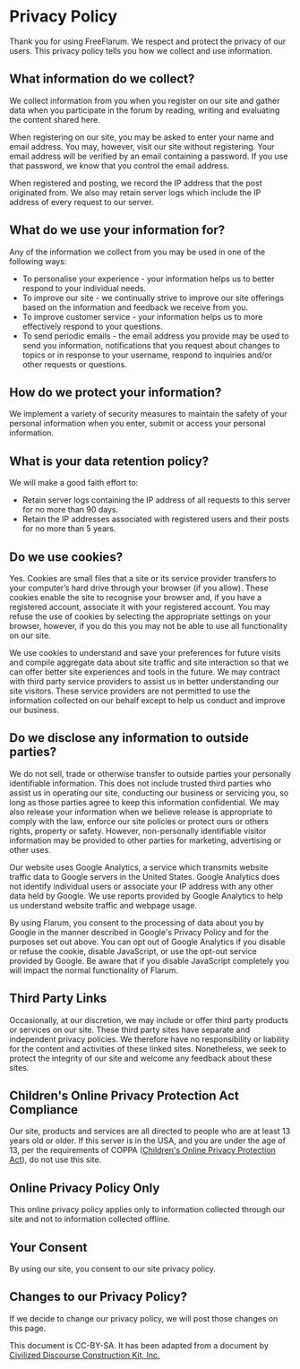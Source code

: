 # Privacy Policy

Thank you for using FreeFlarum. We respect and protect the privacy of our users. This privacy policy tells you how we collect and use information.

## What information do we collect?

We collect information from you when you register on our site and gather data when you participate in the forum by reading, writing and evaluating the content shared here.

When registering on our site, you may be asked to enter your name and email address. You may, however, visit our site without registering. Your email address will be verified by an email containing a password. If you use that password, we know that you control the email address.

When registered and posting, we record the IP address that the post originated from. We also may retain server logs which include the IP address of every request to our server.

## What do we use your information for?

Any of the information we collect from you may be used in one of the following ways:

* To personalise your experience - your information helps us to better respond to your individual needs.
* To improve our site - we continually strive to improve our site offerings based on the information and feedback we receive from you.
* To improve customer service - your information helps us to more effectively respond to your questions.
* To send periodic emails - the email address you provide may be used to send you information, notifications that you request about changes to topics or in response to your username, respond to inquiries and/or other requests or questions.

## How do we protect your information?

We implement a variety of security measures to maintain the safety of your personal information when you enter, submit or access your personal information.

## What is your data retention policy?

We will make a good faith effort to:

* Retain server logs containing the IP address of all requests to this server for no more than 90 days.
* Retain the IP addresses associated with registered users and their posts for no more than 5 years.

## Do we use cookies?

Yes. Cookies are small files that a site or its service provider transfers to your computer’s hard drive through your browser (if you allow). These cookies enable the site to recognise your browser and, if you have a registered account, associate it with your registered account. You may refuse the use of cookies by selecting the appropriate settings on your browser, however, if you do this you may not be able to use all functionality on our site.

We use cookies to understand and save your preferences for future visits and compile aggregate data about site traffic and site interaction so that we can offer better site experiences and tools in the future. We may contract with third party service providers to assist us in better understanding our site visitors. These service providers are not permitted to use the information collected on our behalf except to help us conduct and improve our business.

## Do we disclose any information to outside parties?

We do not sell, trade or otherwise transfer to outside parties your personally identifiable information. This does not include trusted third parties who assist us in operating our site, conducting our business or servicing you, so long as those parties agree to keep this information confidential. We may also release your information when we believe release is appropriate to comply with the law, enforce our site policies or protect ours or others rights, property or safety. However, non-personally identifiable visitor information may be provided to other parties for marketing, advertising or other uses.

Our website uses Google Analytics, a service which transmits website traffic data to Google servers in the United States. Google Analytics does not identify individual users or associate your IP address with any other data held by Google. We use reports provided by Google Analytics to help us understand website traffic and webpage usage.

By using Flarum, you consent to the processing of data about you by Google in the manner described in Google's Privacy Policy and for the purposes set out above. You can opt out of Google Analytics if you disable or refuse the cookie, disable JavaScript, or use the opt-out service provided by Google. Be aware that if you disable JavaScript completely you will impact the normal functionality of Flarum.

## Third Party Links

Occasionally, at our discretion, we may include or offer third party products or services on our site. These third party sites have separate and independent privacy policies. We therefore have no responsibility or liability for the content and activities of these linked sites. Nonetheless, we seek to protect the integrity of our site and welcome any feedback about these sites.

## Children's Online Privacy Protection Act Compliance

Our site, products and services are all directed to people who are at least 13 years old or older. If this server is in the USA, and you are under the age of 13, per the requirements of COPPA ([Children's Online Privacy Protection Act](https://en.wikipedia.org/wiki/Children%27s_Online_Privacy_Protection_Act)), do not use this site.

## Online Privacy Policy Only

This online privacy policy applies only to information collected through our site and not to information collected offline.

## Your Consent

By using our site, you consent to our site privacy policy.

## Changes to our Privacy Policy?

If we decide to change our privacy policy, we will post those changes on this page.

This document is CC-BY-SA. It has been adapted from a document by [Civilized Discourse Construction Kit, Inc.](https://meta.discourse.org/privacy)
